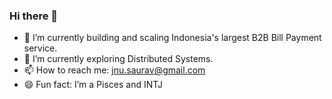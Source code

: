 ### Hi there 👋

- 🔭 I’m currently building and scaling Indonesia's largest B2B Bill Payment service.
- 🌱 I’m currently exploring Distributed Systems.
- 📫 How to reach me: jnu.saurav@gmail.com
- 😄 Fun fact: I’m a Pisces and INTJ

<!--
**Saurav-Suman/Saurav-Suman** is a ✨ _special_ ✨ repository because its `README.md` (this file) appears on your GitHub profile.

Here are some ideas to get you started:

- 🔭 I’m currently working on ...
- 🌱 I’m currently learning ...
- 👯 I’m looking to collaborate on ...
- 🤔 I’m looking for help with ...
- 💬 Ask me about ...
- 📫 How to reach me: ...
- 😄 Pronouns: ...
- ⚡ Fun fact: ...
-->
